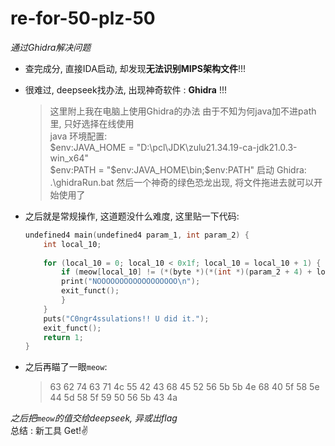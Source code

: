 # re-for-50-plz-50
*通过Ghidra解决问题*

- 查完成分, 直接IDA启动, 却发现**无法识别MIPS架构文件**!!!

- 很难过, deepseek找办法, 出现神奇软件 : **Ghidra** !!!
    > 这里附上我在电脑上使用Ghidra的办法
    > 由于不知为何java加不进path里, 只好选择在线使用  
    > java 环境配置:   
    > $env:JAVA_HOME = "D:\pcl\JDK\zulu21.34.19-ca-jdk21.0.3-win_x64"  
    > $env:PATH = "$env:JAVA_HOME\bin;$env:PATH"
    > 启动 Ghidra:  
    > .\ghidraRun.bat
    > 然后一个神奇的绿色恐龙出现, 将文件拖进去就可以开始使用了

- 之后就是常规操作, 这道题没什么难度, 这里贴一下代码:
    ```c++
    undefined4 main(undefined4 param_1, int param_2) {
        int local_10;
        
        for (local_10 = 0; local_10 < 0x1f; local_10 = local_10 + 1) {
            if (meow[local_10] != (*(byte *)(*(int *)(param_2 + 4) + local_10) ^ 0x37)) {
            print("NOOOOOOOOOOOOOOOOOO\n");
            exit_funct();
            }
        }
        puts("C0ngr4ssulations!! U did it.");
        exit_funct();
        return 1;
    }
    ```

- 之后再瞄了一眼`meow`:
    > 63 62 74 63 71 4c 55 42 43 68 45 52 56 5b 5b 4e 68 40 5f 58 5e 44 5d 58 5f 59 50 56 5b 43 4a

*之后把`meow`的值交给deepseek, 异或出flag*  
总结 : 新工具 Get!✌️